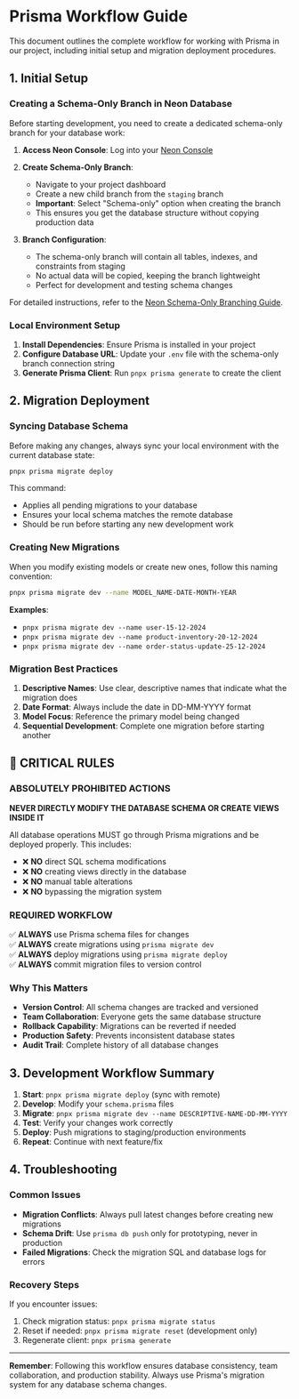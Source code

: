 # Prisma Workflow Guide

This document outlines the complete workflow for working with Prisma in our project, including initial setup and migration deployment procedures.

## 1. Initial Setup

### Creating a Schema-Only Branch in Neon Database

Before starting development, you need to create a dedicated schema-only branch for your database work:

1. **Access Neon Console**: Log into your [Neon Console](https://console.neon.tech)

2. **Create Schema-Only Branch**: 
   - Navigate to your project dashboard
   - Create a new child branch from the `staging` branch
   - **Important**: Select "Schema-only" option when creating the branch
   - This ensures you get the database structure without copying production data

3. **Branch Configuration**:
   - The schema-only branch will contain all tables, indexes, and constraints from staging
   - No actual data will be copied, keeping the branch lightweight
   - Perfect for development and testing schema changes

For detailed instructions, refer to the [Neon Schema-Only Branching Guide](https://neon.com/docs/guides/branching-schema-only).

### Local Environment Setup

1. **Install Dependencies**: Ensure Prisma is installed in your project
2. **Configure Database URL**: Update your `.env` file with the schema-only branch connection string
3. **Generate Prisma Client**: Run `pnpx prisma generate` to create the client

## 2. Migration Deployment

### Syncing Database Schema

Before making any changes, always sync your local environment with the current database state:

```bash
pnpx prisma migrate deploy
```

This command:
- Applies all pending migrations to your database
- Ensures your local schema matches the remote database
- Should be run before starting any new development work

### Creating New Migrations

When you modify existing models or create new ones, follow this naming convention:

```bash
pnpx prisma migrate dev --name MODEL_NAME-DATE-MONTH-YEAR
```

**Examples**:
- `pnpx prisma migrate dev --name user-15-12-2024`
- `pnpx prisma migrate dev --name product-inventory-20-12-2024`
- `pnpx prisma migrate dev --name order-status-update-25-12-2024`

### Migration Best Practices

1. **Descriptive Names**: Use clear, descriptive names that indicate what the migration does
2. **Date Format**: Always include the date in DD-MM-YYYY format
3. **Model Focus**: Reference the primary model being changed
4. **Sequential Development**: Complete one migration before starting another

## 🚨 CRITICAL RULES

### **ABSOLUTELY PROHIBITED ACTIONS**

**NEVER DIRECTLY MODIFY THE DATABASE SCHEMA OR CREATE VIEWS INSIDE IT**

All database operations MUST go through Prisma migrations and be deployed properly. This includes:

- ❌ **NO** direct SQL schema modifications
- ❌ **NO** creating views directly in the database
- ❌ **NO** manual table alterations
- ❌ **NO** bypassing the migration system

### **REQUIRED WORKFLOW**

✅ **ALWAYS** use Prisma schema files for changes  
✅ **ALWAYS** create migrations using `prisma migrate dev`  
✅ **ALWAYS** deploy migrations using `prisma migrate deploy`  
✅ **ALWAYS** commit migration files to version control  

### Why This Matters

- **Version Control**: All schema changes are tracked and versioned
- **Team Collaboration**: Everyone gets the same database structure
- **Rollback Capability**: Migrations can be reverted if needed
- **Production Safety**: Prevents inconsistent database states
- **Audit Trail**: Complete history of all database changes

## 3. Development Workflow Summary

1. **Start**: `pnpx prisma migrate deploy` (sync with remote)
2. **Develop**: Modify your `schema.prisma` files
3. **Migrate**: `pnpx prisma migrate dev --name DESCRIPTIVE-NAME-DD-MM-YYYY`
4. **Test**: Verify your changes work correctly
5. **Deploy**: Push migrations to staging/production environments
6. **Repeat**: Continue with next feature/fix

## 4. Troubleshooting

### Common Issues

- **Migration Conflicts**: Always pull latest changes before creating new migrations
- **Schema Drift**: Use `prisma db push` only for prototyping, never in production
- **Failed Migrations**: Check the migration SQL and database logs for errors

### Recovery Steps

If you encounter issues:
1. Check migration status: `pnpx prisma migrate status`
2. Reset if needed: `pnpx prisma migrate reset` (development only)
3. Regenerate client: `pnpx prisma generate`

---

**Remember**: Following this workflow ensures database consistency, team collaboration, and production stability. Always use Prisma's migration system for any database schema changes.